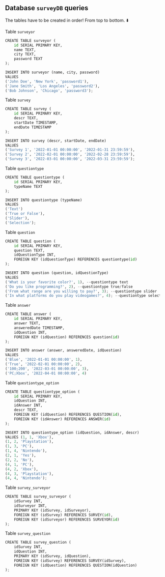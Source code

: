 ## Database `surveyDB` queries

The tables have to be created in order! From top to bottom. ⬇️

Table `surveyor`


```python
CREATE TABLE surveyor (
    id SERIAL PRIMARY KEY,
    name TEXT,
    city TEXT,
    password TEXT
);
```


```python
INSERT INTO surveyor (name, city, password)
VALUES 
('John Doe', 'New York', 'password1'),
('Jane Smith', 'Los Angeles', 'password2'),
('Bob Johnson', 'Chicago', 'password3');
```

Table `survey`


```python
CREATE TABLE survey (
    id SERIAL PRIMARY KEY,
    descr TEXT,
    startDate TIMESTAMP,
    endDate TIMESTAMP
);
```


```python
INSERT INTO survey (descr, startDate, endDate)
VALUES 
('Survey 1', '2022-01-01 00:00:00', '2022-01-31 23:59:59'),
('Survey 2', '2022-02-01 00:00:00', '2022-02-28 23:59:59'),
('Survey 3', '2022-03-01 00:00:00', '2022-03-31 23:59:59');
```

Table `questiontype`


```python
CREATE TABLE questiontype (
    id SERIAL PRIMARY KEY,
    typeName TEXT
);
```


```python
INSERT INTO questiontype (typeName)
VALUES 
('Text')
('True or False'),
('Slider'),
('Selection');
```

Table `question`


```python
CREATE TABLE question (
    id SERIAL PRIMARY KEY,
    question TEXT,
    idQuestionType INT,
    FOREIGN KEY (idQuestionType) REFERENCES questiontype(id)
);
```


```python
INSERT INTO question (question, idQuestionType)
VALUES 
('What is your favorite color?', 1), --questiontype text
('Do you like programming?', 2), --questiontype true/false
('From what range are you willing to pay?', 3); --questiontype slider
('In what platforms do you play videogames?', 4); --questiontype selection
```

Table `answer`


```python
CREATE TABLE answer (
    id SERIAL PRIMARY KEY,
    answer TEXT,
    answeredDate TIMESTAMP,
    idQuestion INT,
    FOREIGN KEY (idQuestion) REFERENCES question(id)
);
```


```python
INSERT INTO answer (answer, answeredDate, idQuestion)
VALUES 
('Blue', '2022-01-01 00:00:00', 1),
('True', '2022-02-01 00:00:00', 2),
('100;200', '2022-03-01 00:00:00', 3),
('PC;Xbox', '2022-04-01 00:00:00', 4)
```

Table `questiontype_option`


```python
CREATE TABLE questiontype_option (
    id SERIAL PRIMARY KEY,
    idQuestion INT,
    idAnswer INT,
    descr TEXT,
    FOREIGN KEY (idQuestion) REFERENCES QUESTION(id),
    FOREIGN KEY (idAnswer) REFERENCES ANSWER(id)
);
```


```python
INSERT INTO questiontype_option (idQuestion, idAnswer, descr)
VALUES (1, 1, 'Xbox'),
(1, 2, 'Playstation'),
(1, 3, 'PC'),
(1, 4, 'Nintendo'),
(2, 1, 'Yes'),
(2, 2, 'No'),
(4, 1, 'PC'),
(4, 2, 'Xbox'),
(4, 3, 'Playstation'),
(4, 4, 'Nintendo');
```

Table `survey_surveyor`


```python
CREATE TABLE survey_surveyor (
    idSurvey INT,
    idSurveyor INT,
    PRIMARY KEY (idSurvey, idSurveyor),
    FOREIGN KEY (idSurvey) REFERENCES SURVEY(id),
    FOREIGN KEY (idSurveyor) REFERENCES SURVEYOR(id)
);
```

Table `survey_question`


```python
CREATE TABLE survey_question (
    idSurvey INT,
    idQuestion INT,
    PRIMARY KEY (idSurvey, idQuestion),
    FOREIGN KEY (idSurvey) REFERENCES SURVEY(idSurvey),
    FOREIGN KEY (idQuestion) REFERENCES QUESTION(idQuestion)
);
```
